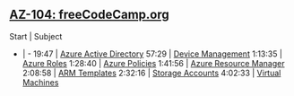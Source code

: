 ## [AZ-104: freeCodeCamp.org](https://www.youtube.com/watch?v=10PbGbTUSAg)

Start | Subject
- | -
19:47 | [Azure Active Directory](./AzureAD.md)
57:29 | [Device Management](./DeviceManagement.md)
1:13:35 | [Azure Roles](./AzureRoles.md)
1:28:40 | [Azure Policies](./AzurePolicies.md)
1:41:56 | [Azure Resource Manager](./AzureResourceManager.md)
2:08:58 | [ARM Templates](./ARMTemplates.md)
2:32:16 | [Storage Accounts](./StorageAccounts.md)
4:02:33 | [Virtual Machines](./VirtualMachines.md)